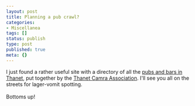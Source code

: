 ```yaml
---
layout: post
title: Planning a pub crawl?
categories:
- Miscellanea
tags: []
status: publish
type: post
published: true
meta: {}
---
```

I just found a rather useful site with a directory of all the <a href="http://www.barsofthanet.org.uk/">pubs and bars in Thanet</a>, put together by the <a href="http://www.thanet-camra.org.uk/">Thanet Camra Association</a>. I'll see you all on the streets for lager-vomit spotting.<br /><br />Bottoms up!
